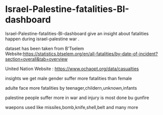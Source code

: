 # Israel-Palestine-fatalities-BI-dashboard


Israel-Palestine-fatalities-BI-dashboard give an insight about fatalities happen during israel-palestine war .

dataset has been taken from B'Tselem Website:https://statistics.btselem.org/en/all-fatalities/by-date-of-incident?section=overall&tab=overview

United Nation Website : https://www.ochaopt.org/data/casualties

insights we get 
male gender suffer more fatalities than female

adulte face more fatalities by teenager,childern,unknown,infants

palestine people suffer more in war and injury is most done bu gunfire

waepons used like missiles,bomb,knife,shell,belt and many more
